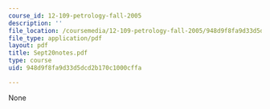 ```yaml
---
course_id: 12-109-petrology-fall-2005
description: ''
file_location: /coursemedia/12-109-petrology-fall-2005/948d9f8fa9d33d5dcd2b170c1000cffa_Sept20notes.pdf
file_type: application/pdf
layout: pdf
title: Sept20notes.pdf
type: course
uid: 948d9f8fa9d33d5dcd2b170c1000cffa

---
```

None